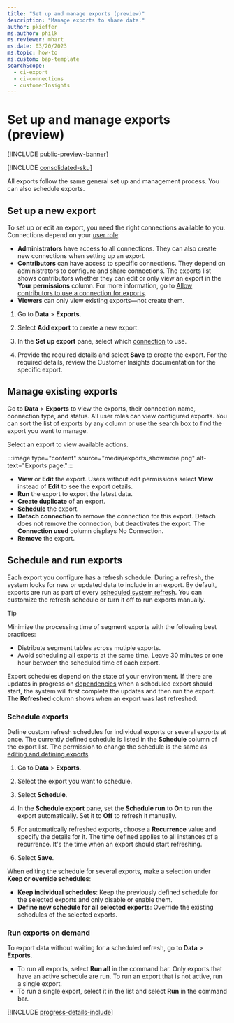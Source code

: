 ```yaml
---
title: "Set up and manage exports (preview)"
description: "Manage exports to share data."
author: pkieffer
ms.author: philk
ms.reviewer: mhart
ms.date: 03/20/2023
ms.topic: how-to
ms.custom: bap-template
searchScope: 
  - ci-export
  - ci-connections
  - customerInsights
---
```


# Set up and manage exports (preview)

[!INCLUDE [public-preview-banner](includes/public-preview-banner.md)]

[!INCLUDE [consolidated-sku](./includes/consolidated-sku.md)]

All exports follow the same general set up and management process. You can also schedule exports.

## Set up a new export

To set up or edit an export, you need the right connections available to you. Connections depend on your [user role](permissions.md):
- **Administrators** have access to all connections. They can also create new connections when setting up an export.
- **Contributors** can have access to specific connections. They depend on administrators to configure and share connections. The exports list shows contributors whether they can edit or only view an export in the **Your permissions** column. For more information, go to [Allow contributors to use a connection for exports](connections.md#allow-contributors-to-use-a-connection-for-exports).
- **Viewers** can only view existing exports—not create them.

1. Go to **Data** > **Exports**.

1. Select **Add export** to create a new export.

1. In the **Set up export** pane, select which [connection](connections.md) to use.

1. Provide the required details and select **Save** to create the export. For the required details, review the Customer Insights documentation for the specific export.

## Manage existing exports

Go to **Data** > **Exports** to view the exports, their connection name, connection type, and status. All user roles can view configured exports. You can sort the list of exports by any column or use the search box to find the export you want to manage.

Select an export to view available actions.

:::image type="content" source="media/exports_showmore.png" alt-text="Exports page.":::

- **View** or **Edit** the export. Users without edit permissions select **View** instead of **Edit** to see the export details.
- **Run** the export to export the latest data.
- **Create duplicate** of an export.
- **[Schedule](#schedule-and-run-exports)** the export.
- **Detach connection** to remove the connection for this export. Detach does not remove the connection, but deactivates the export. The **Connection used** column displays No Connection.
- **Remove** the export.

## Schedule and run exports

Each export you configure has a refresh schedule. During a refresh, the system looks for new or updated data to include in an export. By default, exports are run as part of every [scheduled system refresh](schedule-refresh.md). You can customize the refresh schedule or turn it off to run exports manually.

> [!TIP]
> Minimize the processing time of segment exports with the following best practices:
> - Distribute segment tables across mutiple exports.
> - Avoid scheduling all exports at the same time. Leave 30 minutes or one hour between the scheduled time of each export.

Export schedules depend on the state of your environment. If there are updates in progress on [dependencies](system.md#refresh-processes) when a scheduled export should start, the system will first complete the updates and then run the export. The **Refreshed** column shows when an export was last refreshed.

### Schedule exports

Define custom refresh schedules for individual exports or several exports at once. The currently defined schedule is listed in the **Schedule** column of the export list. The permission to change the schedule is the same as [editing and defining exports](#set-up-a-new-export).

1. Go to **Data** > **Exports**.

1. Select the export you want to schedule.

1. Select **Schedule**.

1. In the **Schedule export** pane, set the **Schedule run** to **On** to run the export automatically. Set it to **Off** to refresh it manually.

1. For automatically refreshed exports, choose a **Recurrence** value and specify the details for it. The time defined applies to all instances of a recurrence. It's the time when an export should start refreshing.

1. Select **Save**.

When editing the schedule for several exports, make a selection under **Keep or override schedules**:

- **Keep individual schedules**: Keep the previously defined schedule for the selected exports and only disable or enable them.
- **Define new schedule for all selected exports**: Override the existing schedules of the selected exports.

### Run exports on demand

To export data without waiting for a scheduled refresh, go to **Data** > **Exports**.

- To run all exports, select **Run all** in the command bar. Only exports that have an active schedule are run. To run an export that is not active, run a single export.
- To run a single export, select it in the list and select **Run** in the command bar.


[!INCLUDE [progress-details-include](includes/progress-details-pane.md)]
